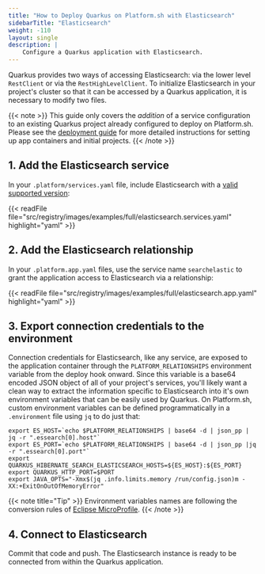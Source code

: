 ```yaml
---
title: "How to Deploy Quarkus on Platform.sh with Elasticsearch"
sidebarTitle: "Elasticsearch"
weight: -110
layout: single
description: |
    Configure a Quarkus application with Elasticsearch.
---
```


Quarkus provides two ways of accessing Elasticsearch: via the lower level `RestClient` or via the `RestHighLevelClient`. To initialize Elasticsearch in your project's cluster so that it can be accessed by a Quarkus application, it is necessary to modify two files. 

{{< note >}}
This guide only covers the *addition* of a service configuration to an existing Quarkus project already configured to deploy on Platform.sh. Please see the [deployment guide](/guides/quarkus/deploy/_index.md) for more detailed instructions for setting up app containers and initial projects. 
{{< /note >}}

## 1. Add the Elasticsearch service

In your `.platform/services.yaml` file, include Elasticsearch with a [valid supported version](/configuration/services/elasticsearch.md):

{{< readFile file="src/registry/images/examples/full/elasticsearch.services.yaml" highlight="yaml" >}}

## 2. Add the Elasticsearch relationship

In your `.platform.app.yaml` files, use the service name `searchelastic` to grant the application access to Elasticsearch via a relationship:

{{< readFile file="src/registry/images/examples/full/elasticsearch.app.yaml" highlight="yaml" >}}

## 3. Export connection credentials to the environment

Connection credentials for Elasticsearch, like any service, are exposed to the application container through the `PLATFORM_RELATIONSHIPS` environment variable from the deploy hook onward. Since this variable is a base64 encoded JSON object of all of your project's services, you'll likely want a clean way to extract the information specific to Elasticsearch into it's own environment variables that can be easily used by Quarkus. On Platform.sh, custom environment variables can be defined programmatically in a `.environment` file using `jq` to do just that:

```text
export ES_HOST=`echo $PLATFORM_RELATIONSHIPS | base64 -d | json_pp | jq -r ".essearch[0].host"`
export ES_PORT=`echo $PLATFORM_RELATIONSHIPS | base64 -d | json_pp |jq -r ".essearch[0].port"`
export QUARKUS_HIBERNATE_SEARCH_ELASTICSEARCH_HOSTS=${ES_HOST}:${ES_PORT}
export QUARKUS_HTTP_PORT=$PORT
export JAVA_OPTS="-Xmx$(jq .info.limits.memory /run/config.json)m -XX:+ExitOnOutOfMemoryError"
```

{{< note title="Tip" >}}
Environment variables names are following the conversion rules of [Eclipse MicroProfile](https://github.com/eclipse/microprofile-config/blob/master/spec/src/main/asciidoc/configsources.asciidoc#default-configsources).
{{< /note >}}

## 4. Connect to Elasticsearch

Commit that code and push. The Elasticsearch instance is ready to be connected from within the Quarkus application.
